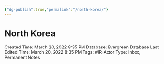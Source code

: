 ```yaml
---
{"dg-publish":true,"permalink":"/north-korea/"}
---
```


# North Korea

Created Time: March 20, 2022 8:35 PM
Database: Evergreen Database
Last Edited Time: March 20, 2022 8:35 PM
Tags: #IR-Actor
Type: Inbox, Permanent Notes